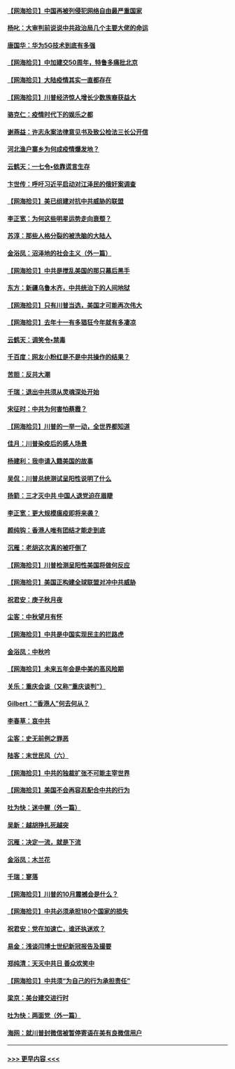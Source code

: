 #### [【网海拾贝】中国再被列侵犯网络自由最严重国家](../pages/nsc993/n12479643.md?t=10162202) 
#### [杨叱：大审判前说说中共政治局几个主要大佬的命运](../pages/nsc993/n12477527.md?t=10162202) 
#### [唐国华：华为5G技术到底有多强](../pages/nsc993/n12477483.md?t=10162202) 
#### [【网海拾贝】中加建交50周年，特鲁多痛批北京](../pages/nsc993/n12476892.md?t=10162202) 
#### [【网海拾贝】大陆疫情其实一直都存在](../pages/nsc993/n12473948.md?t=10162202) 
#### [【网海拾贝】川普经济惊人增长少数族裔获益大](../pages/nsc993/n12471565.md?t=10162202) 
#### [骆克仁：疫情时代下的娱乐之都](../pages/nsc993/n12471312.md?t=10162202) 
#### [谢燕益：许志永案法律意见书及致公检法三长公开信](../pages/nsc993/n12470870.md?t=10162202) 
#### [河北渔户寨乡为何成疫情爆发地？](../pages/nsc993/n12464936.md?t=10162202) 
#### [云鹤天：一七令▪依靠谎言生存](../pages/nsc993/n12470034.md?t=10162202) 
#### [卞世传：呼吁习近平启动对江泽民的俄奸案调查](../pages/nsc993/n12469722.md?t=10162202) 
#### [【网海拾贝】美已组建对抗中共威胁的联盟](../pages/nsc993/n12469018.md?t=10162202) 
#### [李正宽：为何这些明星运势走向衰颓？](../pages/nsc993/n12468730.md?t=10162202) 
#### [苏淳：那些人格分裂的被洗脑的大陆人](../pages/nsc993/n12467858.md?t=10162202) 
#### [金浴凤：沼泽地的社会主义（外一篇）](../pages/nsc993/n12467792.md?t=10162202) 
#### [【网海拾贝】中共是搅乱美国的那只幕后黑手](../pages/nsc993/n12467700.md?t=10162202) 
#### [东方：新疆乌鲁木齐，中共统治下的人间地狱](../pages/nsc993/n12466075.md?t=10162202) 
#### [【网海拾贝】只有川普当选，美国才可能再次伟大](../pages/nsc993/n12466013.md?t=10162202) 
#### [【网海拾贝】去年十一有多猖狂今年就有多凄凉](../pages/nsc993/n12463649.md?t=10162202) 
#### [云鹤天：调笑令▪禁毒](../pages/nsc993/n12462975.md?t=10162202) 
#### [千百度：网友小粉红是不是中共操作的结果？](../pages/nsc993/n12461025.md?t=10162202) 
#### [苦胆：反共大潮](../pages/nsc993/n12459469.md?t=10162202) 
#### [千瑞：退出中共须从灵魂深处开始](../pages/nsc993/n12459437.md?t=10162202) 
#### [宋征时：中共为何害怕蔡霞？](../pages/nsc993/n12459097.md?t=10162202) 
#### [【网海拾贝】川普的一举一动，全世界都知道](../pages/nsc993/n12458825.md?t=10162202) 
#### [佳月：川普染疫后的感人场景](../pages/nsc993/n12456994.md?t=10162202) 
#### [杨建利：我申请入籍美国的故事](../pages/nsc993/n12455635.md?t=10162202) 
#### [吴侃：川普总统测试呈阳性说明了什么](../pages/nsc993/n12451869.md?t=10162202) 
#### [扬箭：三才灭中共 中国人退党迫在眉睫](../pages/nsc993/n12451842.md?t=10162202) 
#### [李正宽：更大规模瘟疫即将来袭？](../pages/nsc993/n12451455.md?t=10162202) 
#### [颜纯钩：香港人唯有团结才能走到底](../pages/nsc993/n12450870.md?t=10162202) 
#### [沉雁：老胡这次真的被吓倒了](../pages/nsc993/n12449796.md?t=10162202) 
#### [【网海拾贝】川普检测呈阳性美国将做何反应](../pages/nsc993/n12449042.md?t=10162202) 
#### [【网海拾贝】美国正构建全球联盟对冲中共威胁](../pages/nsc993/n12446580.md?t=10162202) 
#### [祝君安：庚子秋月夜](../pages/nsc993/n12445870.md?t=10162202) 
#### [尘客：中秋望月有怀](../pages/nsc993/n12444632.md?t=10162202) 
#### [【网海拾贝】中共是中国实现民主的拦路虎](../pages/nsc993/n12443573.md?t=10162202) 
#### [金浴凤：中秋吟](../pages/nsc993/n12441773.md?t=10162202) 
#### [【网海拾贝】未来五年会是中美的高风险期](../pages/nsc993/n12440760.md?t=10162202) 
#### [关乐：重庆会谈（又称“重庆谈判”）](../pages/nsc993/n12437525.md?t=10162202) 
#### [Gilbert：“香港人”何去何从？](../pages/nsc993/n12435894.md?t=10162202) 
#### [李春草：哀中共](../pages/nsc993/n12435874.md?t=10162202) 
#### [尘客：史无前例之罪恶](../pages/nsc993/n12435762.md?t=10162202) 
#### [陆客：末世民风（六）](../pages/nsc993/n12435354.md?t=10162202) 
#### [【网海拾贝】中共的独裁扩张不可能主宰世界](../pages/nsc993/n12435151.md?t=10162202) 
#### [【网海拾贝】美国不会再容忍配合中共的行为](../pages/nsc993/n12433808.md?t=10162202) 
#### [吐为快：迷中醒（外一篇）](../pages/nsc993/n12433585.md?t=10162202) 
#### [吴新：越胡挣扎死越突](../pages/nsc993/n12433562.md?t=10162202) 
#### [沉雁：决定一流，就是下流](../pages/nsc993/n12432128.md?t=10162202) 
#### [金浴凤：木兰花](../pages/nsc993/n12432124.md?t=10162202) 
#### [千瑞：寥落](../pages/nsc993/n12432071.md?t=10162202) 
#### [【网海拾贝】川普的10月震撼会是什么？](../pages/nsc993/n12431624.md?t=10162202) 
#### [【网海拾贝】中共必须承担180个国家的损失](../pages/nsc993/n12428893.md?t=10162202) 
#### [祝君安：党在加速亡，谁还执迷欢？](../pages/nsc993/n12428652.md?t=10162202) 
#### [易金：浅谈闫博士世纪新冠报告及撮要](../pages/nsc993/n12426822.md?t=10162202) 
#### [郑纯清：天灭中共日 善众欢笑中](../pages/nsc993/n12426784.md?t=10162202) 
#### [【网海拾贝】中共须“为自己的行为承担责任”](../pages/nsc993/n12426067.md?t=10162202) 
#### [梁京：美台建交进行时](../pages/nsc993/n12424066.md?t=10162202) 
#### [吐为快：两面党（外一篇）](../pages/nsc993/n12424043.md?t=10162202) 
#### [海网：就川普封微信被暂停寄语在美有良微信用户](../pages/nsc993/n12424021.md?t=10162202) 

----
#### [ >>> 更早内容 <<< ](../indexes/nsc993-earlier.md)
